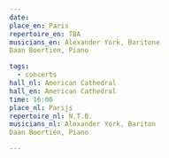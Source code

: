 ```yaml
---
date:
place_en: Paris
repertoire_en: TBA
musicians_en: Alexander York, Baritone
Daan Boertien, Piano

tags:
  - concerts
hall_nl: American Cathedral
hall_en: American Cathedral
time: 16:00
place_nl: Parijs
repertoire_nl: N.T.B.
musicians_nl: Alexander York, Bariton
Daan Boertien, Piano

---
```


